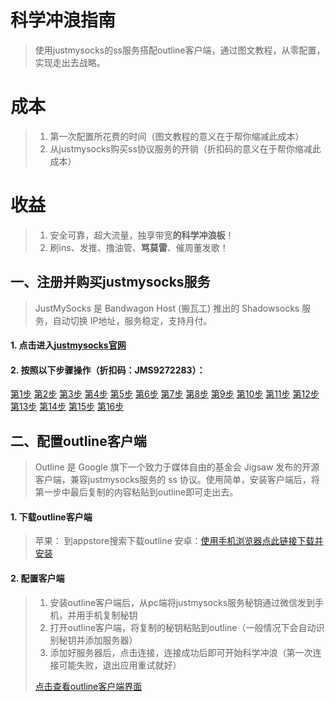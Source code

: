 # 科学冲浪指南
> 使用justmysocks的ss服务搭配outline客户端，通过图文教程，从零配置，实现走出去战略。
>



# 成本
> 1. 第一次配置所花费的时间（图文教程的意义在于帮你缩减此成本）
> 2. 从justmysocks购买ss协议服务的开销（折扣码的意义在于帮你缩减此成本）



# 收益
> 1. 安全可靠，超大流量，独享带宽**的科学冲浪板**！
> 2. 刷ins、发推、撸油管、**骂莫雷**、催周董发歌！



## 一、注册并购买justmysocks服务
> JustMySocks 是 Bandwagon Host (搬瓦工) 推出的 Shadowsocks 服务，自动切换 IP地址，服务稳定，支持月付。

#### 1. 点击进入[justmysocks官网](https://justmysocks1.net/members/aff.php?aff=3702)

#### 2. 按照以下步骤操作（折扣码：JMS9272283）：
[第1步](http://ww1.sinaimg.cn/large/e3b19145ly1gabsuw9a7gj217u0k6n8e.jpg)
[第2步](http://ww1.sinaimg.cn/large/e3b19145ly1gabsuwc4qpj217x0jzajf.jpg)
[第3步](http://ww1.sinaimg.cn/large/e3b19145ly1gabsuw7842j217x0k642z.jpg)
[第4步](http://ww1.sinaimg.cn/large/e3b19145ly1gabsuw896yj21800k5dn7.jpg)
[第5步](http://ww1.sinaimg.cn/large/e3b19145ly1gabsuw826nj218d0jvjyf.jpg)
[第6步](http://ww1.sinaimg.cn/large/e3b19145ly1gabsuw93mcj21870iugrq.jpg)
[第7步](http://ww1.sinaimg.cn/large/e3b19145ly1gabsuwago9j218d0j57ac.jpg)
[第8步](http://ww1.sinaimg.cn/large/e3b19145ly1gabsuwbxvyj21820jr7at.jpg)
[第9步](http://ww1.sinaimg.cn/large/e3b19145ly1gabsuwcrwwj217t0idq8p.jpg)
[第10步](http://ww1.sinaimg.cn/large/e3b19145ly1gabsuwdoqij21840i8jva.jpg)
[第11步](http://ww1.sinaimg.cn/large/e3b19145ly1gabsuwe07uj21860jadjy.jpg)
[第12步](http://ww1.sinaimg.cn/large/e3b19145ly1gabsuweou9j21890jedhr.jpg)
[第13步](http://ww1.sinaimg.cn/large/e3b19145ly1gabsuwg3g7j21hc0p1dht.jpg)
[第14步](http://ww1.sinaimg.cn/large/e3b19145ly1gabsuwh4q8j21860jctdu.jpg)
[第15步](http://ww1.sinaimg.cn/large/e3b19145ly1gabsuwh785j21850ihafv.jpg)
[第16步](http://ww1.sinaimg.cn/large/e3b19145ly1gabsuwi763j217v0fln3r.jpg)



## 二、配置outline客户端
> Outline 是 Google 旗下一个致力于媒体自由的基金会 Jigsaw 发布的开源客户端，兼容justmysocks服务的 ss 协议。使用简单，安装客户端后，将第一步中最后复制的内容粘贴到outline即可走出去。

#### 1. 下载outline客户端

> 苹果： 到appstore搜索下载outline
> 安卓：[使用手机浏览器点此链接下载并安装](https://cdn.shuziyimin.org/android-v1.2.12.apk)

#### 2. 配置客户端

> 1. 安装outline客户端后，从pc端将justmysocks服务秘钥通过微信发到手机，并用手机复制秘钥
> 2. 打开outline客户端，将复制的秘钥粘贴到outline（一般情况下会自动识别秘钥并添加服务器）
> 3. 添加好服务器后，点击连接，连接成功后即可开始科学冲浪（第一次连接可能失败，退出应用重试就好）
>
> [点击查看outline客户端界面](http://ww1.sinaimg.cn/large/e3b19145ly1gabtwe2owjj20j20t0q4i.jpg)





